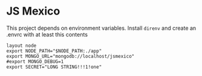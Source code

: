 # JS Mexico

This project depends on environment variables.
Install `direnv` and create an .envrc with at least this contents

    layout node
    export NODE_PATH="$NODE_PATH:./app"
    export MONGO_URL="mongodb://localhost/jsmexico"
    #export MONGO_DEBUG=1
    export SECRET="LONG STRING!!!1!one"
